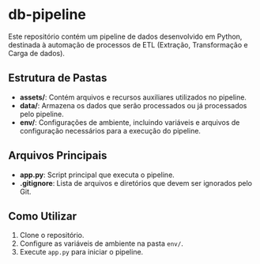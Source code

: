# db-pipeline

Este repositório contém um pipeline de dados desenvolvido em Python, destinada à automação de processos de ETL (Extração, Transformação e Carga de dados). 

## Estrutura de Pastas

- **assets/**: Contém arquivos e recursos auxiliares utilizados no pipeline.
- **data/**: Armazena os dados que serão processados ou já processados pelo pipeline.
- **env/**: Configurações de ambiente, incluindo variáveis e arquivos de configuração necessários para a execução do pipeline.

## Arquivos Principais

- **app.py**: Script principal que executa o pipeline.
- **.gitignore**: Lista de arquivos e diretórios que devem ser ignorados pelo Git.

## Como Utilizar

1. Clone o repositório.
2. Configure as variáveis de ambiente na pasta `env/`.
3. Execute `app.py` para iniciar o pipeline.

